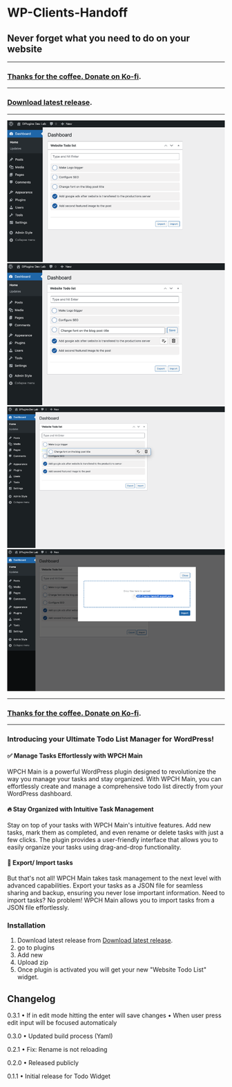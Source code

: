 # WP-Clients-Handoff

## Never forget what you need to do on your website

---
###  [Thanks for the coffee. Donate on Ko-fi](https://ko-fi.com/dplugins). 
---
###  [Download latest release](https://github.com/DPlugins-Opensource/wp-clients-handoff/releases/).
---

![alt text](https://github.com/DPlugins-Opensource/wp-clients-handoff/blob/main/repo-img/image-01.png "Preview")
![alt text](https://github.com/DPlugins-Opensource/wp-clients-handoff/blob/main/repo-img/image-02.png "Edit")
![alt text](https://github.com/DPlugins-Opensource/wp-clients-handoff/blob/main/repo-img/image-03.png "Change order")
![alt text](https://github.com/DPlugins-Opensource/wp-clients-handoff/blob/main/repo-img/image-04-import.png "Import JSON")

---
###  [Thanks for the coffee. Donate on Ko-fi](https://ko-fi.com/dplugins). 
---

### Introducing your Ultimate Todo List Manager for WordPress!

#### ✅ Manage Tasks Effortlessly with WPCH Main

WPCH Main is a powerful WordPress plugin designed to revolutionize the way you manage your tasks and stay organized. With WPCH Main, you can effortlessly create and manage a comprehensive todo list directly from your WordPress dashboard.

#### 🔥 Stay Organized with Intuitive Task Management

Stay on top of your tasks with WPCH Main's intuitive features. Add new tasks, mark them as completed, and even rename or delete tasks with just a few clicks. The plugin provides a user-friendly interface that allows you to easily organize your tasks using drag-and-drop functionality.

#### 🌈 Export/ Import tasks

But that's not all! WPCH Main takes task management to the next level with advanced capabilities. Export your tasks as a JSON file for seamless sharing and backup, ensuring you never lose important information. Need to import tasks? No problem! WPCH Main allows you to import tasks from a JSON file effortlessly.

### Installation

1. Download latest release from [Download latest release](https://github.com/DPlugins-Opensource/wp-clients-handoff/releases/).
2. go to plugins 
3. Add new
4. Upload zip
5. Once plugin is activated you will get your new "Website Todo List" widget.

## Changelog
0.3.1
• If in edit mode hitting the enter will save changes
• When user press edit input will be focused automaticaly

0.3.0
• Updated build process (Yaml)

0.2.1
• Fix: Rename is not reloading

0.2.0
• Released publicly

0.1.1
• Initial release for Todo Widget
